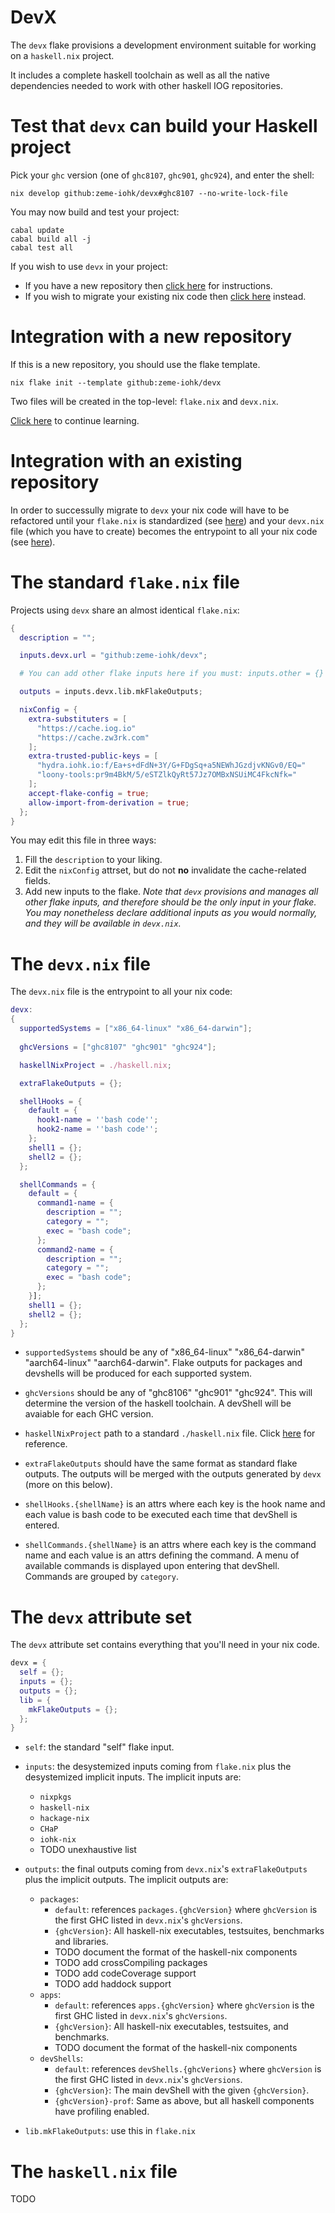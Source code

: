 # DevX 

The `devx` flake provisions a development environment suitable for working on a `haskell.nix` project.

It includes a complete haskell toolchain as well as all the native dependencies needed to work with other haskell IOG repositories.

# Test that `devx` can build your Haskell project 

Pick your `ghc` version (one of `ghc8107`, `ghc901`, `ghc924`), and enter the shell:
```
nix develop github:zeme-iohk/devx#ghc8107 --no-write-lock-file
```
You may now build and test your project:
```
cabal update
cabal build all -j 
cabal test all 
```

If you wish to use `devx` in your project:
- If you have a new repository then [click here](#integration-with-a-new-repository) for instructions.
- If you wish to migrate your existing nix code then [click here](#integration-with-an-existing-repository) instead.

# Integration with a new repository 

If this is a new repository, you should use the flake template.

```
nix flake init --template github:zeme-iohk/devx
```

Two files will be created in the top-level: `flake.nix` and `devx.nix`.

[Click here](#the-devx-flakenix-file) to continue learning.

# Integration with an existing repository

In order to successully migrate to `devx` your nix code will have to be refactored until your `flake.nix` is standardized (see [here](#the-standard-flakenix-file)) and your `devx.nix` file (which you have to create) becomes the entrypoint to all your nix code (see [here](#the-devxnix-file)).

# The standard `flake.nix` file

Projects using `devx` share an almost identical `flake.nix`:
```nix
{
  description = "";

  inputs.devx.url = "github:zeme-iohk/devx";

  # You can add other flake inputs here if you must: inputs.other = {}

  outputs = inputs.devx.lib.mkFlakeOutputs;

  nixConfig = {
    extra-substituters = [
      "https://cache.iog.io"
      "https://cache.zw3rk.com"
    ];
    extra-trusted-public-keys = [
      "hydra.iohk.io:f/Ea+s+dFdN+3Y/G+FDgSq+a5NEWhJGzdjvKNGv0/EQ="
      "loony-tools:pr9m4BkM/5/eSTZlkQyRt57Jz7OMBxNSUiMC4FkcNfk="
    ];
    accept-flake-config = true;
    allow-import-from-derivation = true;
  };
}
```
You may edit this file in three ways:
1. Fill the `description` to your liking.
2. Edit the `nixConfig` attrset, but do not **no** invalidate the cache-related fields.
3. Add new inputs to the flake. *Note that `devx` provisions and manages all other flake inputs, and therefore should be the only input in your flake. You may nonetheless declare additional inputs as you would normally, and they will be available in `devx.nix`.*

# The `devx.nix` file

The `devx.nix` file is the entrypoint to all your nix code:
```nix
devx: 
{
  supportedSystems = ["x86_64-linux" "x86_64-darwin"]; 
  
  ghcVersions = ["ghc8107" "ghc901" "ghc924"]; 

  haskellNixProject = ./haskell.nix;

  extraFlakeOutputs = {};

  shellHooks = {
    default = {
      hook1-name = ''bash code'';
      hook2-name = ''bash code'';
    };
    shell1 = {};
    shell2 = {};
  };

  shellCommands = {
    default = {
      command1-name = {
        description = "";
        category = "";
        exec = "bash code";
      };
      command2-name = {
        description = "";
        category = "";
        exec = "bash code";
      };
    }];
    shell1 = {};
    shell2 = {};
  };
}
```
    
- `supportedSystems` should be any of "x86_64-linux" "x86_64-darwin" "aarch64-linux" "aarch64-darwin".
  Flake outputs for packages and devshells will be produced for each supported system.
    
- `ghcVersions` should be any of "ghc8106" "ghc901" "ghc924". This will determine the version of the haskell toolchain. A devShell will be avaiable for each GHC version.

- `haskellNixProject` path to a standard `./haskell.nix` file. Click [here](#the-haskellnix-file) for reference. 

- `extraFlakeOutputs` should have the same format as standard flake outputs. The outputs will be merged with the outputs generated by `devx` (more on this below).

- `shellHooks.{shellName}` is an attrs where each key is the hook name and each value is bash code to be executed each time that devShell is entered.

- `shellCommands.{shellName}` is an attrs where each key is the command name and each value is an attrs defining the command. A menu of available commands is displayed upon entering that devShell. Commands are grouped by `category`.

# The `devx` attribute set 

The `devx` attribute set contains everything that you'll need in your nix code.
```nix
devx = {
  self = {}; 
  inputs = {};
  outputs = {};
  lib = {
    mkFlakeOutputs = {};
  };
}
```

- `self`: the standard "self" flake input.

- `inputs`: the desystemized inputs coming from `flake.nix` plus the desystemized implicit inputs. The implicit inputs are: 
  - `nixpkgs`
  - `haskell-nix`
  - `hackage-nix`
  - `CHaP`
  - `iohk-nix`
  - TODO unexhaustive list

- `outputs`: the final outputs coming from `devx.nix`'s `extraFlakeOutputs` plus the implicit outputs. The implicit outputs are:
  - `packages`:
      - `default`: references `packages.{ghcVersion}` where `ghcVersion` is the first GHC listed in `devx.nix`'s `ghcVersions`.
      - `{ghcVersion}`: All haskell-nix executables, testsuites, benchmarks and libraries.
      - TODO document the format of the haskell-nix components
      - TODO add crossCompiling packages 
      - TODO add codeCoverage support 
      - TODO add haddock support 
  - `apps`:
      - `default`: references `apps.{ghcVersion}` where `ghcVersion` is the first GHC listed in `devx.nix`'s `ghcVersions`.
      - `{ghcVersion}`: All haskell-nix executables, testsuites, and benchmarks.
      - TODO document the format of the haskell-nix components
  - `devShells`:
      - `default`: references `devShells.{ghcVerions}` where `ghcVersion` is the first GHC listed in `devx.nix`'s `ghcVersions`.
      - `{ghcVersion}`: The main devShell with the given `{ghcVersion}`.
      - `{ghcVersion}-prof`: Same as above, but all haskell components have profiling enabled.

- `lib.mkFlakeOutputs`: use this in `flake.nix` 

# The `haskell.nix` file 

TODO